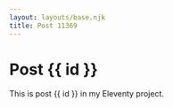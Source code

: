 ```yaml
---
layout: layouts/base.njk
title: Post 11369
---
```


# Post {{ id }}

This is post {{ id }} in my Eleventy project.
